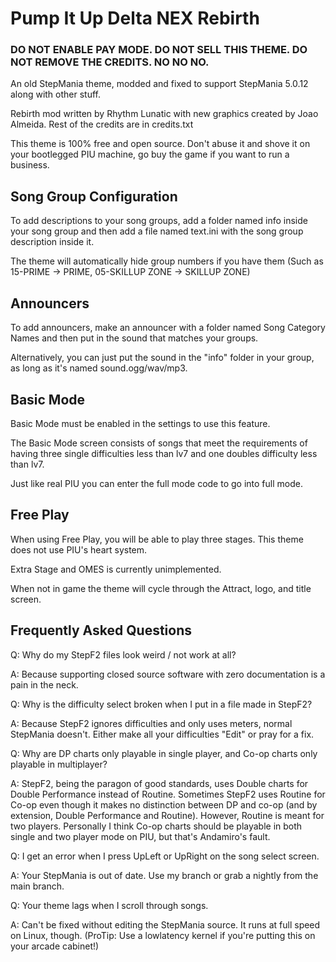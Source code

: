 # Pump It Up Delta NEX Rebirth

### DO NOT ENABLE PAY MODE. DO NOT SELL THIS THEME. DO NOT REMOVE THE CREDITS. NO NO NO. 

An old StepMania theme, modded and fixed to support StepMania 5.0.12 along with other stuff.

Rebirth mod written by Rhythm Lunatic with new graphics created by Joao Almeida. Rest of the credits are in credits.txt

This theme is 100% free and open source. Don't abuse it and shove it on your bootlegged PIU machine, go buy the game if you want to run a business.

## Song Group Configuration

To add descriptions to your song groups, add a folder named info inside your song group and then add a file named text.ini with the song group description inside it.

The theme will automatically hide group numbers if you have them (Such as 15-PRIME -> PRIME, 05-SKILLUP ZONE -> SKILLUP ZONE)

## Announcers

To add announcers, make an announcer with a folder named Song Category Names and then put in the sound that matches your groups.

Alternatively, you can just put the sound in the "info" folder in your group, as long as it's named sound.ogg/wav/mp3.

## Basic Mode

Basic Mode must be enabled in the settings to use this feature.

The Basic Mode screen consists of songs that meet the requirements of having three single difficulties less than lv7 and one doubles difficulty less than lv7.

Just like real PIU you can enter the full mode code to go into full mode.

## Free Play

When using Free Play, you will be able to play three stages. This theme does not use PIU's heart system.

Extra Stage and OMES is currently unimplemented.

When not in game the theme will cycle through the Attract, logo, and title screen.

## Frequently Asked Questions

Q: Why do my StepF2 files look weird / not work at all?

A: Because supporting closed source software with zero documentation is a pain in the neck.

Q: Why is the difficulty select broken when I put in a file made in StepF2?

A: Because StepF2 ignores difficulties and only uses meters, normal StepMania doesn't. Either make all your difficulties "Edit" or pray for a fix.

Q: Why are DP charts only playable in single player, and Co-op charts only playable in multiplayer?

A: StepF2, being the paragon of good standards, uses Double charts for Double Performance instead of Routine. Sometimes StepF2 uses Routine for Co-op even though it makes no distinction between DP and co-op (and by extension, Double Performance and Routine). However, Routine is meant for two players. Personally I think Co-op charts should be playable in both single and two player mode on PIU, but that's Andamiro's fault.

Q: I get an error when I press UpLeft or UpRight on the song select screen.

A: Your StepMania is out of date. Use my branch or grab a nightly from the main branch.

Q: Your theme lags when I scroll through songs.

A: Can't be fixed without editing the StepMania source. It runs at full speed on Linux, though. (ProTip: Use a lowlatency kernel if you're putting this on your arcade cabinet!)
